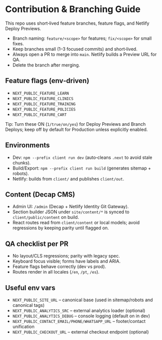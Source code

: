 # Contribution & Branching Guide

This repo uses short‑lived feature branches, feature flags, and Netlify Deploy Previews.

- Branch naming: `feature/<scope>` for features; `fix/<scope>` for small fixes.
- Keep branches small (1–3 focused commits) and short‑lived.
- Always open a PR to merge into `main`. Netlify builds a Preview URL for QA.
- Delete the branch after merging.

## Feature flags (env‑driven)

- `NEXT_PUBLIC_FEATURE_LEARN`
- `NEXT_PUBLIC_FEATURE_CLINICS`
- `NEXT_PUBLIC_FEATURE_TRAINING`
- `NEXT_PUBLIC_FEATURE_POLICIES`
- `NEXT_PUBLIC_FEATURE_CART`

Tip: Turn these ON (`1/true/on/yes`) for Deploy Previews and Branch Deploys; keep off by default for Production unless explicitly enabled.

## Environments

- Dev: `npm --prefix client run dev` (auto‑cleans `.next` to avoid stale chunks).
- Build/Export: `npm --prefix client run build` (generates sitemap + robots).
- Netlify: builds from `client/` and publishes `client/out`.

## Content (Decap CMS)

- Admin UI: `/admin` (Decap + Netlify Identity Git Gateway).
- Section builder JSON under `site/content/*` is synced to `client/public/content` on build.
- React routes read from `client/content` or local models; avoid regressions by keeping parity until flagged on.

## QA checklist per PR

- No layout/CLS regressions; parity with legacy spec.
- Keyboard focus visible; forms have labels and ARIA.
- Feature flags behave correctly (dev vs prod).
- Routes render in all locales (`/en`, `/pt`, `/es`).

## Useful env vars

- `NEXT_PUBLIC_SITE_URL` – canonical base (used in sitemap/robots and canonical tags)
- `NEXT_PUBLIC_ANALYTICS_SRC` – external analytics loader (optional)
- `NEXT_PUBLIC_ANALYTICS_DEBUG` – console logging (default on in dev)
- `NEXT_PUBLIC_CONTACT_EMAIL/PHONE/WHATSAPP_URL` – footer/contact unification
- `NEXT_PUBLIC_CHECKOUT_URL` – external checkout endpoint (optional)
